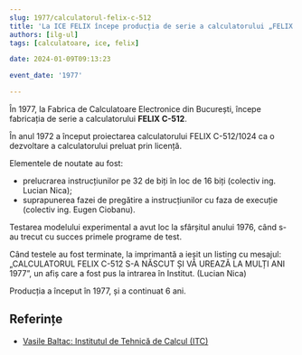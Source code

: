 ```yaml
---
slug: 1977/calculatorul-felix-c-512
title: 'La ICE FELIX începe producția de serie a calculatorului „FELIX C-512”'
authors: [ilg-ul]
tags: [calculatoare, ice, felix]

date: 2024-01-09T09:13:23

event_date: '1977'

---
```


În 1977, la
Fabrica de Calculatoare Electronice din București,
începe fabricația de serie a calculatorului **FELIX C-512**.

<!-- truncate -->

În anul 1972 a început proiectarea calculatorului FELIX C-512/1024
ca o dezvoltare a calculatorului preluat prin licență.

Elementele de noutate au fost:

- prelucrarea instrucțiunilor pe 32 de biți în loc de 16 biți (colectiv
ing. Lucian Nica);
- suprapunerea fazei de pregătire a instrucțiunilor cu faza de
execuție (colectiv ing. Eugen Ciobanu).

Testarea modelului experimental a avut loc la sfârșitul anului 1976,
când s-au trecut cu succes primele programe de test.

Când testele au fost terminate, la imprimantă a ieșit un listing cu mesajul:
„CALCULATORUL FELIX C-512 S-A NĂSCUT ȘI VĂ UREAZĂ LA MULȚI ANI 1977”,
un afiș care a fost pus la intrarea în Institut. (Lucian Nica)

Producția a început în 1977, și a continuat 6 ani.

## Referințe

- [Vasile Baltac: Institutul de Tehnică de Calcul (ITC)](https://www.agir.ro/carte/un-institut-pentru-istorie-semicentenarul-institutului-pentru-tehnica-de-calcul-1968-2018-123155.html)
